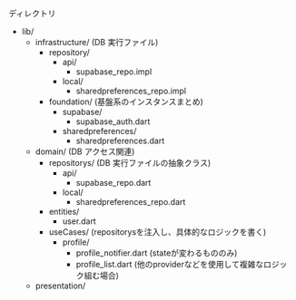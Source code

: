 ディレクトリ
- lib/
  - infrastructure/ (DB 実行ファイル)
    - repository/
      - api/
        - supabase_repo.impl
      - local/
        - sharedpreferences_repo.impl
    - foundation/ (基盤系のインスタンスまとめ)
      - supabase/
        - supabase_auth.dart
      - sharedpreferences/
        - sharedpreferences.dart
  - domain/ (DB アクセス関連)
    - repositorys/ (DB 実行ファイルの抽象クラス)
      - api/
        - supabase_repo.dart
      - local/
        - sharedpreferences_repo.dart
    - entities/
      - user.dart
    - useCases/ (repositorysを注入し、具体的なロジックを書く)
      - profile/
        - profile_notifier.dart (stateが変わるもののみ)
        - profile_list.dart (他のproviderなどを使用して複雑なロジック組む場合)
  - presentation/